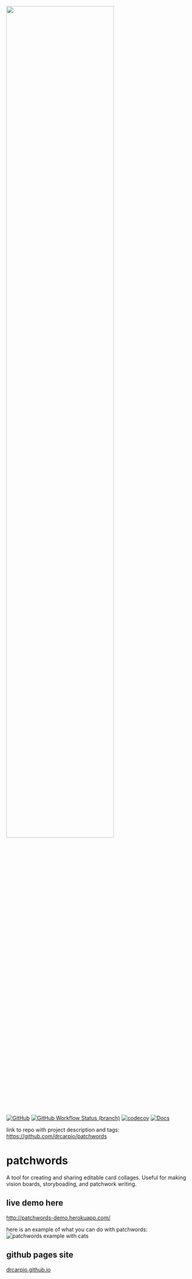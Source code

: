 <img src="https://github.com/drcarpio/patchwords/blob/master/images/logo-original.svg" width="75%"></image>
<br>
[![GitHub](https://img.shields.io/github/license/drcarpio/patchwords)](https://img.shields.io/github/license/drcarpio/patchwords)
[![GitHub Workflow Status (branch)](https://img.shields.io/github/workflow/status/drcarpio/patchwords/CI/master)](https://img.shields.io/github/workflow/status/drcarpio/patchwords/CI/master)
[![codecov](https://codecov.io/gh/drcarpio/patchwords/branch/master/graph/badge.svg)](https://codecov.io/gh/drcarpio/patchwords)
[![Docs](https://img.shields.io/readthedocs/patchwords.svg)](https://patchwords.readthedocs.io)



link to repo with project description and tags: https://github.com/drcarpio/patchwords



# patchwords
A tool for creating and sharing editable card collages. Useful for making vision boards, storyboading, and patchwork writing. 


## live demo here
http://patchwords-demo.herokuapp.com/


here is an example of what you can do with patchwords:
![patchwords example with cats](https://github.com/drcarpio/patchwords/blob/master/images/cat-example.png)

## github pages site
[drcarpio.github.io](https://drcarpio.github.io)
